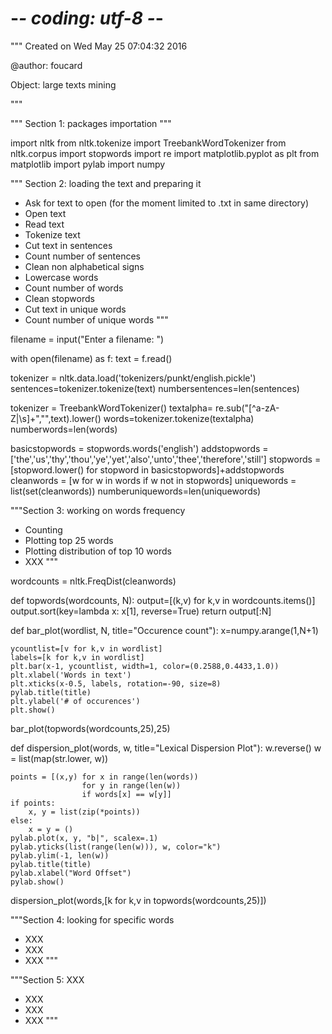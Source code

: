 # -*- coding: utf-8 -*-
"""
Created on Wed May 25 07:04:32 2016

@author: foucard

Object: large texts mining

"""


"""
Section 1: packages importation
"""

import nltk
from nltk.tokenize import TreebankWordTokenizer
from  nltk.corpus import stopwords
import re
import matplotlib.pyplot as plt
from matplotlib import pylab
import numpy


"""
Section 2: loading the text and preparing it
- Ask for text to open (for the moment limited to .txt in same directory)
- Open text
- Read text
- Tokenize text
- Cut text in sentences
- Count number of sentences
- Clean non alphabetical signs
- Lowercase words
- Count number of words
- Clean stopwords
- Cut text in unique words
- Count number of unique words
"""

filename = input("Enter a filename: ")

with open(filename) as f:
    text = f.read()
    
tokenizer = nltk.data.load('tokenizers/punkt/english.pickle')
sentences=tokenizer.tokenize(text)
numbersentences=len(sentences)

tokenizer = TreebankWordTokenizer()
textalpha= re.sub("[^a-zA-Z|\s]+","",text).lower()
words=tokenizer.tokenize(textalpha)
numberwords=len(words)

basicstopwords = stopwords.words('english')
addstopwords = ['the','us','thy','thou','ye','yet','also','unto','thee','therefore','still']
stopwords = [stopword.lower() for stopword in basicstopwords]+addstopwords
cleanwords = [w for w in words if w not in stopwords]
uniquewords = list(set(cleanwords))
numberuniquewords=len(uniquewords)

"""Section 3: working on words frequency
- Counting 
- Plotting top 25 words
- Plotting distribution of top 10 words
- XXX
"""

wordcounts = nltk.FreqDist(cleanwords)

def topwords(wordcounts, N):
    output=[(k,v) for k,v in wordcounts.items()]
    output.sort(key=lambda x: x[1], reverse=True)
    return output[:N]
    
def bar_plot(wordlist, N, title="Occurence count"):
    x=numpy.arange(1,N+1)

    ycountlist=[v for k,v in wordlist]
    labels=[k for k,v in wordlist]
    plt.bar(x-1, ycountlist, width=1, color=(0.2588,0.4433,1.0))
    plt.xlabel('Words in text')
    plt.xticks(x-0.5, labels, rotation=-90, size=8)
    pylab.title(title)
    plt.ylabel('# of occurences')
    plt.show()

bar_plot(topwords(wordcounts,25),25)

def dispersion_plot(words, w, title="Lexical Dispersion Plot"):
    w.reverse()
    w = list(map(str.lower, w))
    
    points = [(x,y) for x in range(len(words))
                    for y in range(len(w))
                    if words[x] == w[y]]
    if points:
        x, y = list(zip(*points))
    else:
        x = y = ()
    pylab.plot(x, y, "b|", scalex=.1)
    pylab.yticks(list(range(len(w))), w, color="k")
    pylab.ylim(-1, len(w))
    pylab.title(title)
    pylab.xlabel("Word Offset")
    pylab.show()

dispersion_plot(words,[k for k,v in topwords(wordcounts,25)])

"""Section 4: looking for specific words
- XXX
- XXX
- XXX
"""

"""Section 5: XXX
- XXX
- XXX
- XXX
"""
